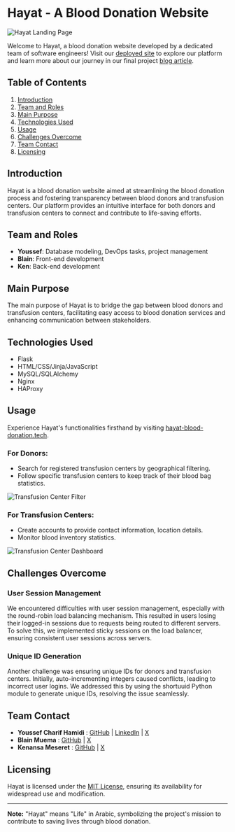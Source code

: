 # Hayat - A Blood Donation Website

![Hayat Landing Page](https://github.com/Chareeef/HAYAT/assets/100241289/bcfe2d1b-7033-4203-b342-64617be11c15)


Welcome to Hayat, a blood donation website developed by a dedicated team of software engineers! Visit our [deployed site](https://hayat-blood-donation.tech) to explore our platform and learn more about our journey in our final project [blog article](https://medium.com/@youssef.charif.h/hayat-a-blood-donation-website-f95c24c2b078?postPublishedType=initial).

## Table of Contents

1. [Introduction](#introduction)
2. [Team and Roles](#team-and-roles)
3. [Main Purpose](#main-purpose)
4. [Technologies Used](#technologies-used)
5. [Usage](#usage)
6. [Challenges Overcome](#challenges-overcome)
7. [Team Contact](#team-contact)
8. [Licensing](#licensing)

## Introduction <a name="introduction"></a>

Hayat is a blood donation website aimed at streamlining the blood donation process and fostering transparency between blood donors and transfusion centers. Our platform provides an intuitive interface for both donors and transfusion centers to connect and contribute to life-saving efforts.

## Team and Roles <a name="team-and-roles"></a>

- **Youssef**: Database modeling, DevOps tasks, project management
- **Blain**: Front-end development
- **Ken**: Back-end development

## Main Purpose <a name="main-purpose"></a>

The main purpose of Hayat is to bridge the gap between blood donors and transfusion centers, facilitating easy access to blood donation services and enhancing communication between stakeholders.

## Technologies Used <a name="technologies-used"></a>

- Flask
- HTML/CSS/Jinja/JavaScript
- MySQL/SQLAlchemy
- Nginx
- HAProxy

## Usage <a name="usage"></a>

Experience Hayat's functionalities firsthand by visiting [hayat-blood-donation.tech](https://hayat-blood-donation.tech). 

### For Donors:
- Search for registered transfusion centers by geographical filtering.
- Follow specific transfusion centers to keep track of their blood bag statistics.

![Transfusion Center Filter](https://github.com/Chareeef/HAYAT/assets/100241289/f5c1d66e-669e-4d45-a9f6-83244f731038)


### For Transfusion Centers:
- Create accounts to provide contact information, location details.
- Monitor blood inventory statistics.

![Transfusion Center Dashboard](https://github.com/Chareeef/HAYAT/assets/100241289/aa58932f-1cb9-473c-b435-b9e70d248c96)


## Challenges Overcome <a name="challenges-overcome"></a>

### User Session Management
We encountered difficulties with user session management, especially with the round-robin load balancing mechanism. This resulted in users losing their logged-in sessions due to requests being routed to different servers. To solve this, we implemented sticky sessions on the load balancer, ensuring consistent user sessions across servers.

### Unique ID Generation
Another challenge was ensuring unique IDs for donors and transfusion centers. Initially, auto-incrementing integers caused conflicts, leading to incorrect user logins. We addressed this by using the shortuuid Python module to generate unique IDs, resolving the issue seamlessly.

## Team Contact <a name="team-contact"></a>

- **Youssef Charif Hamidi** : [GitHub](https://github.com/Chareef) | [LinkedIn](https://linkedin.com/in/youssef-charif-hamidi) | [X](https://x.com/YoussefCharifH2)
- **Blain Muema** : [GitHub](https://github.com/octocatblain) | [X](https://twitter.com/birdblain)
- **Kenansa Meseret** : [GitHub](https://github.com/Kenc0de) | [X](https://twitter.com/KENC0DE)

## Licensing <a name="licensing"></a>

Hayat is licensed under the [MIT License](LICENSE), ensuring its availability for widespread use and modification.

---
**Note:** "Hayat" means "Life" in Arabic, symbolizing the project's mission to contribute to saving lives through blood donation.
